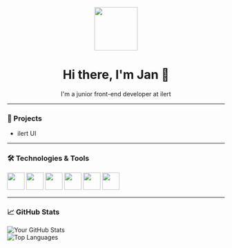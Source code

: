 <div id="header" align="center">
  <img src="https://media1.tenor.com/m/5ry-200hErMAAAAd/hacker-hacker-man.gif" width="100"/>
</div>

<h1 align="center">Hi there, I'm Jan 👋</h1>

<p align="center">
  I'm a junior front-end developer at ilert 
</p>

---

### 🚀 Projects
- ilert UI

---

### 🛠️ Technologies & Tools
<div>
  <img src="https://cdn.jsdelivr.net/gh/devicons/devicon/icons/react/react-original.svg" width="40" height="40"/>
  <img src="https://cdn.jsdelivr.net/gh/devicons/devicon/icons/typescript/typescript-original.svg" width="40" height="40"/>
  <img src="https://cdn.jsdelivr.net/gh/devicons/devicon/icons/javascript/javascript-original.svg" width="40" height="40"/>
  <img src="https://cdn.jsdelivr.net/gh/devicons/devicon/icons/html5/html5-original.svg" width="40" height="40"/>
  <img src="https://cdn.jsdelivr.net/gh/devicons/devicon/icons/css3/css3-original.svg" width="40" height="40"/>
  <img src="https://cdn.worldvectorlogo.com/logos/material-ui-1.svg" width="40" height="40"/>
</div>

---

### 📈 GitHub Stats
<div id="footer" align="left">
  <img src="https://github-readme-stats.vercel.app/api?username=Jan-ARN&show_icons=true&theme=radical" alt="Your GitHub Stats"/>
  <br/>
  <img src="https://github-readme-stats.vercel.app/api/top-langs/?username=Jan-ARN&layout=compact&theme=radical" alt="Top Languages"/>
</div>

